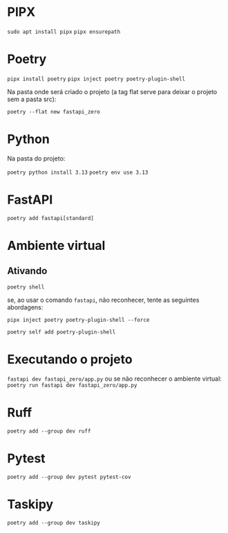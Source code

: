 # PIPX

`sudo apt install pipx`
`pipx ensurepath`

# Poetry

`pipx install poetry`
`pipx inject poetry poetry-plugin-shell`

Na pasta onde será criado o projeto (a tag flat serve para deixar o projeto sem a pasta src):

`poetry --flat new fastapi_zero`

# Python
Na pasta do projeto:

`poetry python install 3.13`
`poetry env use 3.13`

# FastAPI

`poetry add fastapi[standard]`

# Ambiente virtual

## Ativando

`poetry shell`

se, ao usar o comando `fastapi`, não reconhecer, tente as seguintes abordagens:

`pipx inject poetry poetry-plugin-shell --force`

`poetry self add poetry-plugin-shell`

# Executando o projeto

`fastapi dev fastapi_zero/app.py`
ou se não reconhecer o ambiente virtual:
`poetry run fastapi dev fastapi_zero/app.py`

# Ruff

`poetry add --group dev ruff`

# Pytest

`poetry add --group dev pytest pytest-cov`

# Taskipy

`poetry add --group dev taskipy`